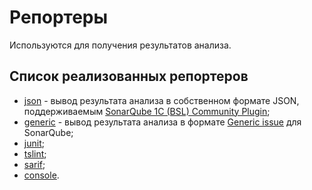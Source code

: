 # Репортеры

Используются для получения результатов анализа.

## Список реализованных репортеров

* [json](json.md) - вывод результата анализа в собственном формате JSON, поддерживаемым [SonarQube 1C (BSL) Community Plugin](https://github.com/1c-syntax/sonar-bsl-plugin-community);
* [generic](generic.md) - вывод результата анализа в формате [Generic issue](https://docs.sonarqube.org/latest/analysis/generic-issue/) для SonarQube;
* [junit](junit.md);
* [tslint](tslint.md);
* [sarif](sarif.md);
* [console](console.md).
